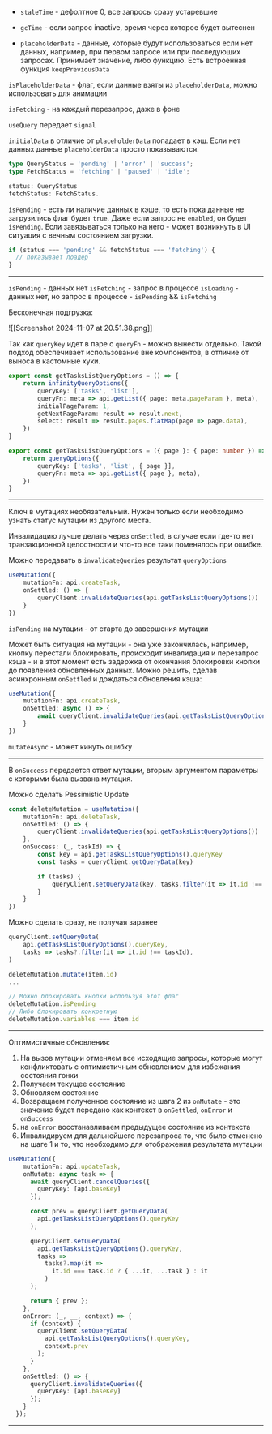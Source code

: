 - `staleTime` - дефолтное 0, все запросы сразу устаревшие
- `gcTime` - если запрос inactive, время через которое будет вытеснен

- `placeholderData` - данные, которые будут использоваться если нет данных, например, при первом запросе или при последующих запросах.
Принимает значение, либо функцию. Есть встроенная функция `keepPreviousData`

`isPlaceholderData` - флаг, если данные взяты из `placeholderData`, можно использовать для анимации

`isFetching` - на каждый перезапрос, даже в фоне

`useQuery` передает `signal`

`initialData` в отличие от `placeholderData` попадает в кэш. Если нет данных данные `placeholderData` просто показываются.

```ts
type QueryStatus = 'pending' | 'error' | 'success';
type FetchStatus = 'fetching' | 'paused' | 'idle';

status: QueryStatus
fetchStatus: FetchStatus. 
```


`isPending` - есть ли наличие данных в кэше, то есть пока данные не загрузились флаг будет `true`. Даже если запрос не `enabled`, он будет `isPending`. Если завязываться только на него - может возникнуть в UI ситуация с вечным состоянием загрузки.

```ts
if (status === 'pending' && fetchStatus === 'fetching') {
  // показывает лоадер
}
```

---
`isPending` - данных нет
`isFetching` - запрос в процессе
`isLoading` - данных нет, но запрос в процессе - `isPending` && `isFetching`

Бесконечная подгрузка:

![[Screenshot 2024-11-07 at 20.51.38.png]]

Так как `queryKey` идет в паре с `queryFn` - можно вынести отдельно.
Такой подход обеспечивает использование вне компонентов, в отличие от выноса в кастомные хуки.

```ts
export const getTasksListQueryOptions = () => {
	return infinityQueryOptions({
		queryKey: ['tasks', 'list'],
		queryFn: meta => api.getList({ page: meta.pageParam }, meta),
		initialPageParam: 1,
		getNextPageParam: result => result.next,
		select: result => result.pages.flatMap(page => page.data),
	})
}
```

```ts
export const getTasksListQueryOptions = ({ page }: { page: number }) => {
	return queryOptions({
		queryKey: ['tasks', 'list', { page }],
		queryFn: meta => api.getList({ page }, meta),
	})
}
```

----

Ключ в мутациях необязательный. Нужен только если необходимо узнать статус мутации из другого места.

Инвалидацию лучше делать через `onSettled`, в случае если где-то нет транзакционной целостности и что-то все таки поменялось при ошибке.

Можно передавать в `invalidateQueries` результат `queryOptions`

```ts
useMutation({
	mutationFn: api.createTask,
	onSettled: () => {
		queryClient.invalidateQueries(api.getTasksListQueryOptions())
	}
})
```

`isPending` на мутации - от старта до завершения мутации

Может быть ситуация на мутации - она уже закончилась, например, кнопку перестали блокировать, происходит инвалидация и перезапрос кэша - и в этот момент есть задержка от окончания блокировки кнопки до появления обновленных данных.
Можно решить, сделав асинхронным `onSettled` и дождаться обновления кэша:

```ts
useMutation({
	mutationFn: api.createTask,
	onSettled: async () => {
		await queryClient.invalidateQueries(api.getTasksListQueryOptions())
	}
})
```

`mutateAsync` - может кинуть ошибку

-----

В `onSuccess` передается ответ мутации, вторым аргументом параметры с которыми была вызвана мутация.

Можно сделать Pessimistic Update

```ts
const deleteMutation = useMutation({
	mutationFn: api.deleteTask,
	onSettled: () => {
		queryClient.invalidateQueries(api.getTasksListQueryOptions())
	},
	onSuccess: (_, taskId) => {
		const key = api.getTasksListQueryOptions().queryKey
		const tasks = queryClient.getQueryData(key)

		if (tasks) {
			queryClient.setQueryData(key, tasks.filter(it => it.id !== taskId))
		}
	}
})
```

Можно сделать сразу, не получая заранее

```ts
queryClient.setQueryData(
	api.getTasksListQueryOptions().queryKey,
	tasks => tasks?.filter(it => it.id !== taskId),
)
```

```ts
deleteMutation.mutate(item.id)
...

// Можно блокировать кнопки используя этот флаг
deleteMutation.isPending
// Либо блокировать конкретную
deleteMutation.variables === item.id
```

-----

Оптимистичные обновления:

1. На вызов мутации отменяем все исходящие запросы, которые могут конфликтовать с оптимистичным обновлением для избежания состояния гонки
2. Получаем текущее состояние
3. Обновляем состояние
4. Возвращаем полученное состояние из шага 2 из `onMutate` - это значение будет передано как контекст в `onSettled`, `onError` и `onSuccess`
5. на `onError` восстанавливаем предыдущее состояние из контекста
6. Инвалидируем для дальнейшего перезапроса то, что было отменено на шаге 1 и то, что необходимо для отображения результата мутации

```ts
useMutation({
    mutationFn: api.updateTask,
    onMutate: async task => {
      await queryClient.cancelQueries({
        queryKey: [api.baseKey]
      });

      const prev = queryClient.getQueryData(
        api.getTasksListQueryOptions().queryKey
      );

      queryClient.setQueryData(
        api.getTasksListQueryOptions().queryKey,
        tasks =>
          tasks?.map(it =>
            it.id === task.id ? { ...it, ...task } : it
          )
      );

      return { prev };
    },
    onError: (_, __, context) => {
      if (context) {
        queryClient.setQueryData(
          api.getTasksListQueryOptions().queryKey,
          context.prev
        );
      }
    },
    onSettled: () => {
      queryClient.invalidateQueries({
        queryKey: [api.baseKey]
      });
    }
  });

```

------


